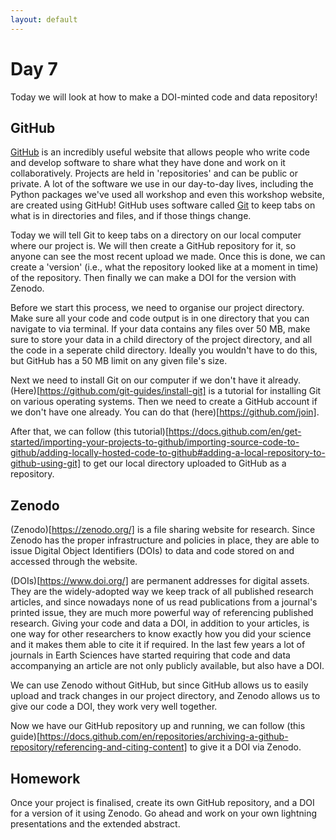 ```yaml
---
layout: default
---
```


# Day 7

Today we will look at how to make a DOI-minted code and data repository!

## GitHub

[GitHub](https://github.com/) is an incredibly useful website that allows people who write code and develop software to share what they have done and work on it collaboratively. Projects are held in 'repositories' and can be public or private. A lot of the software we use in our day-to-day lives, including the Python packages we've used all workshop and even this workshop website, are created using GitHub! GitHub uses software called [Git](https://en.wikipedia.org/wiki/Git) to keep tabs on what is in directories and files, and if those things change.

Today we will tell Git to keep tabs on a directory on our local computer where our project is. We will then create a GitHub repository for it, so anyone can see the most recent upload we made. Once this is done, we can create a 'version' (i.e., what the repository looked like at a moment in time) of the repository. Then finally we can make a DOI for the version with Zenodo.

Before we start this process, we need to organise our project directory. Make sure all your code and code output is in one directory that you can navigate to via terminal. If your data contains any files over 50 MB, make sure to store your data in a child directory of the project directory, and all the code in a seperate child directory. Ideally you wouldn't have to do this, but GitHub has a 50 MB limit on any given file's size.

Next we need to install Git on our computer if we don't have it already. (Here)[https://github.com/git-guides/install-git] is a tutorial for installing Git on various operating systems. Then we need to create a GitHub account if we don't have one already. You can do that (here)[https://github.com/join]. 

After that, we can follow (this tutorial)[https://docs.github.com/en/get-started/importing-your-projects-to-github/importing-source-code-to-github/adding-locally-hosted-code-to-github#adding-a-local-repository-to-github-using-git] to get our local directory uploaded to GitHub as a repository. 

## Zenodo

(Zenodo)[https://zenodo.org/] is a file sharing website for research. Since Zenodo has the proper infrastructure and policies in place, they are able to issue Digital Object Identifiers (DOIs) to data and code stored on and accessed through the website. 

(DOIs)[https://www.doi.org/] are permanent addresses for digital assets. They are the widely-adopted way we keep track of all published research articles, and since nowadays none of us read publications from a journal's printed issue, they are much more powerful way of referencing published research. Giving your code and data a DOI, in addition to your articles, is one way for other researchers to know exactly how you did your science and it makes them able to cite it if required. In the last few years a lot of journals in Earth Sciences have started requiring that code and data accompanying an article are not only publicly available, but also have a DOI.

We can use Zenodo without GitHub, but since GitHub allows us to easily upload and track changes in our project directory, and Zenodo allows us to give our code a DOI, they work very well together. 

Now we have our GitHub repository up and running, we can follow (this guide)[https://docs.github.com/en/repositories/archiving-a-github-repository/referencing-and-citing-content] to give it a DOI via Zenodo.


## Homework

Once your project is finalised, create its own GitHub repository, and a DOI for a version of it using Zenodo. Go ahead and work on your own lightning presentations and the extended abstract.